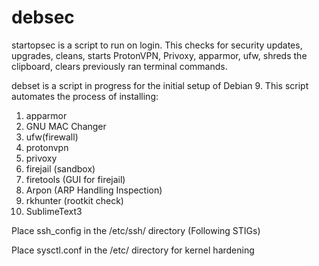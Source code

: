 # debsec
startopsec is a script to run on login. 
This checks for security updates, upgrades, cleans, starts ProtonVPN, Privoxy, apparmor, ufw, shreds the clipboard, clears previously ran terminal commands. 

debset is a script in progress for the initial setup of Debian 9.
This script automates the process of installing:
1. apparmor
2. GNU MAC Changer
3. ufw(firewall)
4. protonvpn
5. privoxy
6. firejail (sandbox)
7. firetools (GUI for firejail)
8. Arpon (ARP Handling Inspection)
9. rkhunter (rootkit check)
10. SublimeText3

Place ssh_config in the /etc/ssh/ directory (Following STIGs)

Place sysctl.conf in the /etc/ directory for kernel hardening
